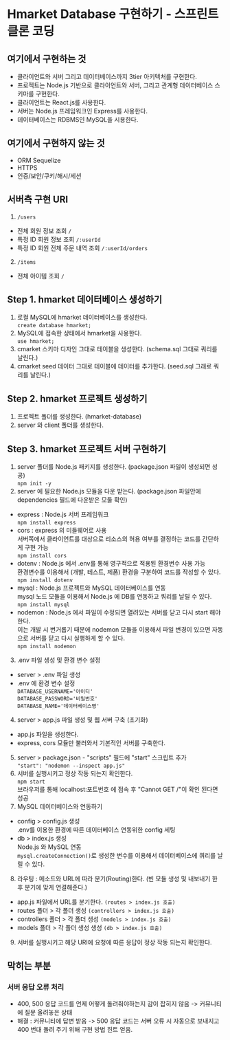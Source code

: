 # Hmarket Database 구현하기 - 스프린트 클론 코딩

## 여기에서 구현하는 것
- 클라이언트와 서버 그리고 데이터베이스까지 3tier 아키텍처를 구현한다.  
- 프로젝트는 Node.js 기반으로 클라이언트와 서버, 그리고 관계형 데이터베이스 스키마를 구현한다.  
- 클라이언트는 React.js를 사용한다.
- 서버는 Node.js 프레임워크인 Express를 사용한다.
- 데이터베이스는 RDBMS인 MySQL을 시용한다.

## 여기에서 구현하지 않는 것
- ORM Sequelize
- HTTPS
- 인증/보안/쿠키/해시/세션

## 서버측 구현 URI
1. `/users`
  - 전체 회원 정보 조회 `/`
  - 특정 ID 회원 정보 조회 `/:userId`
  - 특정 ID 회원 전체 주문 내역 조회 `/:userId/orders`
2. `/items`
  - 전체 아이템 조회 `/`

## Step 1. hmarket 데이터베이스 생성하기
1. 로컬 MySQL에 hmarket 데이터베이스를 생성한다.  
  `create database hmarket;`
2. MySQL에 접속한 상태에서 hmarket을 사용한다.  
  `use hmarket;`
3. cmarket 스키마 디자인 그대로 테이블을 생성한다. (schema.sql 그대로 쿼리를 날린다.)
4. cmarket seed 데이터 그대로 테이블에 데이터를 추가한다. (seed.sql 그래로 쿼리를 날린다.)

## Step 2. hmarket 프로젝트 생성하기
1. 프로젝트 폴더를 생성한다. (hmarket-database)
2. server 와 client 폴더를 생성한다.

## Step 3. hmarket 프로젝트 서버 구현하기
1. server 폴더를 Node.js 패키지를 생성한다. (package.json 파일이 생성되면 성공)  
  `npm init -y`
2. server 에 필요한 Node.js 모듈을 다운 받는다. (package.json 파일안에 dependencies 필드에 다운받은 모둘 확인)
  - express : Node.js 서버 프레임워크  
    `npm install express`
  - cors : express 의 미들웨어로 사용  
    서버쪽에서 클라이언트를 대상으로 리소스의 허용 여부를 결정하는 코드를 간단하게 구현 가능  
    `npm install cors`
  - dotenv : Node.js 에서 .env를 통해 영구적으로 적용된 환경변수 사용 가능  
    환경변수를 이용해서 (개발, 테스트, 제품) 환경을 구분하여 코드를 작성할 수 있다.  
    `npm install dotenv`
  - mysql : Node.js 프로젝트와 MySQL 데이터베이스를 연동  
    mysql 노드 모듈을 이용해서 Node.js 에 DB를 연동하고 쿼리를 날릴 수 있다.  
    `npm install mysql`
  - nodemon : Node.js 에서 파일이 수정되면 열려있는 서버를 닫고 다시 start 해야한다.  
    이는 개발 시 번거롭기 때문에 nodemon 모듈을 이용해서 파일 변경이 있으면 자동으로 서버를 닫고 다시 실행하게 할 수 있다.  
    `npm install nodemon`
3. .env 파일 생성 및 환경 변수 설정
  - server > .env 파일 생성
  - .env 에 환경 변수 설정  
    `DATABASE_USERNAME='아이디'`  
    `DATABASE_PASSWORD='비밀번호'`  
    `DATABASE_NAME='데이터베이스명'`
4. server > app.js 파일 생성 및 웹 서버 구축 (초기화)
  - app.js 파일을 생성한다.
  - express, cors 모듈만 불러와서 기본적인 서버를 구축한다.
5. server > package.json - "scripts" 필드에 "start" 스크립트 추가  
  `"start": "nodemon --inspect app.js"`
6. 서버를 실행시키고 정상 작동 되는지 확인한다.  
  `npm start`  
  브라우저를 통해 localhost:포트번호 에 접속 후 "Cannot GET /"이 확인 된다면 성공
7. MySQL 데이터베이스와 연동하기
  - config > config.js 생성  
    .env를 이용한 환경에 따른 데이터베이스 연동위한 config 세팅
  - db > index.js 생성  
    Node.js 와 MySQL 연동  
    `mysql.createConnection()`로 생성한 변수를 이용해서 데이터베이스에 쿼리를 날릴 수 있다.
8. 라우팅 : 메소드와 URL에 따라 분기(Routing)한다. (빈 모듈 생성 및 내보내기 한 후 분기에 맞게 연결해준다.)
  - app.js 파일에서 URL를 분기한다. `(routes > index.js 호출)`
  - routes 폴더 > 각 폴더 생성 `(controllers > index.js 호출)`
  - controllers 폴더 > 각 폴더 생성 `(models > index.js 호출)`
  - models 폴더 > 각 폴더 생성 생성 `(db > index.js 호출)`
9. 서버를 실행시키고 해당 URI에 요청에 따른 응답이 정상 작동 되는지 확인한다.

## 막히는 부분
### 서버 응답 오류 처리
- 400, 500 응답 코드를 언제 어떻게 돌려줘야하는지 감이 잡히지 않음 -> 커뮤니티에 질문 올려놓은 상태
- 해결 : 커뮤니티에 답변 받음 -> 500 응답 코드는 서버 오류 시 자동으로 보내지고 400 번대 돌려 주기 위해 구현 방법 힌트 얻음.